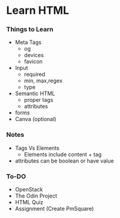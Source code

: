 # Learn HTML

### Things to Learn

- Meta Tags
  - og
  - devices
  - favicon
- Input
  - required
  - min, max,regex
  - type
- Semantic HTML
  - proper tags
  - attributes
- forms
- Canva (optional)

### Notes

- Tags Vs Elements
  - Elements include content + tag
- attributes can be boolean or have value

### To-DO

- OpenStack
- The Odin Project
- HTML Quiz
- Assignment (Create PmSquare)

